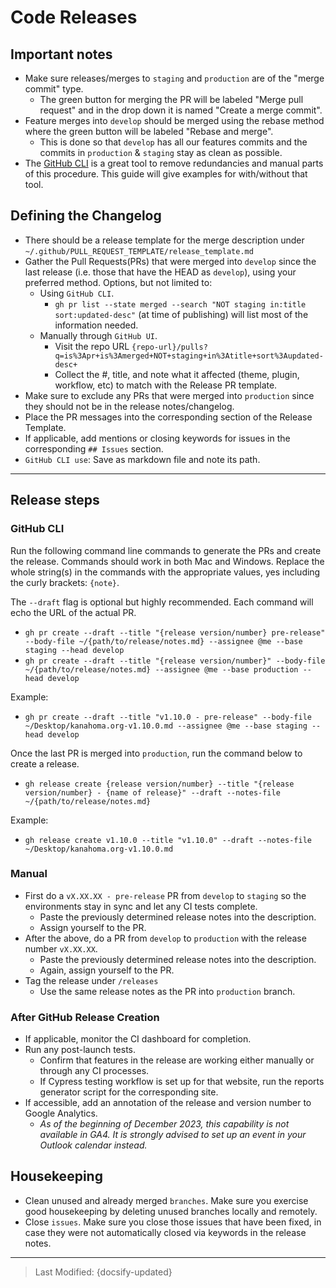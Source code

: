 # Code Releases

## Important notes

- Make sure releases/merges to `staging` and `production` are of the "merge commit" type.
  - The green button for merging the PR will be labeled "Merge pull request" and in the drop down it is named "Create a merge commit".
- Feature merges into `develop` should be merged using the rebase method where the green button will be labeled "Rebase and merge".
  - This is done so that `develop` has all our features commits and the commits in `production` & `staging` stay as clean as possible.
- The [GitHub CLI](https://cli.github.com/) is a great tool to remove redundancies and manual parts of this procedure. This guide will give examples for with/without that tool.

## Defining the Changelog

- There should be a release template for the merge description under `~/.github/PULL_REQUEST_TEMPLATE/release_template.md`
- Gather the Pull Requests(PRs) that were merged into `develop` since the last release (i.e. those that have the HEAD as `develop`), using your preferred method. Options, but not limited to:
  - Using `GitHub CLI`.
    - `gh pr list --state merged --search "NOT staging in:title sort:updated-desc"` (at time of publishing) will list most of the information needed.
  - Manually through `GitHub UI`.
    - Visit the repo URL `{repo-url}/pulls?q=is%3Apr+is%3Amerged+NOT+staging+in%3Atitle+sort%3Aupdated-desc+`
    - Collect the #, title, and note what it affected (theme, plugin, workflow, etc) to match with the Release PR template.
- Make sure to exclude any PRs that were merged into `production` since they should not be in the release notes/changelog.
- Place the PR messages into the corresponding section of the Release Template.
- If applicable, add mentions or closing keywords for issues in the corresponding `## Issues` section.
- `GitHub CLI use`: Save as markdown file and note its path.

---

## Release steps

### GitHub CLI

Run the following command line commands to generate the PRs and create the release. Commands should work in both Mac and Windows. Replace the whole string(s) in the commands with the appropriate values, yes including the curly brackets: `{note}`.

The `--draft` flag is optional but highly recommended. Each command will echo the URL of the actual PR.

- `gh pr create --draft --title "{release version/number} pre-release" --body-file ~/{path/to/release/notes.md} --assignee @me --base staging --head develop`
- `gh pr create --draft --title "{release version/number}" --body-file ~/{path/to/release/notes.md} --assignee @me --base production --head develop`

Example:

- `gh pr create --draft --title "v1.10.0 - pre-release" --body-file ~/Desktop/kanahoma.org-v1.10.0.md --assignee @me --base staging --head develop`

Once the last PR is merged into `production`, run the command below to create a release.

- `gh release create {release version/number} --title "{release version/number} - {name of release}" --draft --notes-file ~/{path/to/release/notes.md}`

Example:

- `gh release create v1.10.0 --title "v1.10.0" --draft --notes-file ~/Desktop/kanahoma.org-v1.10.0.md`

### Manual

- First do a `vX.XX.XX - pre-release` PR from `develop` to `staging` so the environments stay in sync and let any CI tests complete.
  - Paste the previously determined release notes into the description.
  - Assign yourself to the PR.
- After the above, do a PR from `develop` to `production` with the release number `vX.XX.XX`.
  - Paste the previously determined release notes into the description.
  - Again, assign yourself to the PR.
- Tag the release under `/releases`
  - Use the same release notes as the PR into `production` branch.

### After GitHub Release Creation

- If applicable, monitor the CI dashboard for completion.
- Run any post-launch tests.
  - Confirm that features in the release are working either manually or through any CI processes.
  - If Cypress testing workflow is set up for that website, run the reports generator script for the corresponding site.
- If accessible, add an annotation of the release and version number to Google Analytics.
  - *As of the beginning of December 2023, this capability is not available in GA4. It is strongly advised to set up an event in your Outlook calendar instead.*

## Housekeeping

- Clean unused and already merged `branches`. Make sure you exercise good housekeeping by deleting unused branches locally and remotely.
- Close `issues`. Make sure you close those issues that have been fixed, in case they were not automatically closed via keywords in the release notes.

---

> Last Modified: {docsify-updated}
